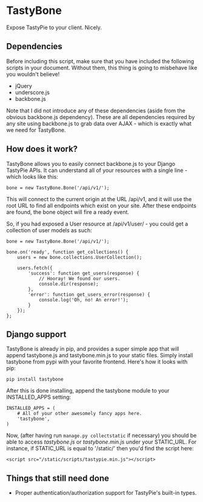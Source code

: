 TastyBone
=========

Expose TastyPie to your client. Nicely.

Dependencies
------------

Before including this script, make sure that you have included the following
scripts in your document. Without them, this thing is going to misbehave like
you wouldn't believe!

- jQuery
- underscore.js
- backbone.js

Note that I did not introduce any of these dependencies (aside from the obvious
backbone.js dependency). These are all dependencies required by any site using
backbone.js to grab data over AJAX - which is exactly what we need for
TastyBone.

How does it work?
-----------------

TastyBone allows you to easily connect backbone.js to your Django TastyPie
APIs. It can understand all of your resources with a single line - which
looks like this:

    bone = new TastyBone.Bone('/api/v1/');

This will connect to the current origin at the URL /api/v1, and it will
use the root URL to find all endpoints which exist on your site. After
these endpoints are found, the bone object will fire a ready event.

So, if you had exposed a User resource at /api/v1/user/ - you could get a
collection of user models as such:

	bone = new TastyBone.Bone('/api/v1/');

	bone.on('ready', function get_collections() {
		users = new bone.collections.UserCollection();

		users.fetch({
			'success': function get_users(response) {
				// Hooray! We found our users.
				console.dir(response);
			},
			'error': function get_users_error(response) {
				console.log('Oh, no! An error!');
			}
		});
	};

Django support
--------------

TastyBone is already in pip, and provides a super simple app that will append
tastybone.js and tastybone.min.js to your static files. Simply install
tastybone from pypi with your favorite frontend. Here's how it looks with pip:

	pip install tastybone

After this is done installing, append the tastybone module to your
INSTALLED_APPS setting:

	INSTALLED_APPS = (
		# All of your other awesomely fancy apps here.
		'tastybone',
	)

Now, (after having run `manage.py collectstatic` if necessary) you should be
able to access *tastybone.js* or *tastybone.min.js* under your STATIC_URL. For
instance, if STATIC_URL is equal to '/static/' then you'd find the script here:

	<script src="/static/scripts/tastypie.min.js"></script>

Things that still need done
---------------------------

- Proper authentication/authorization support for TastyPie's built-in types.
